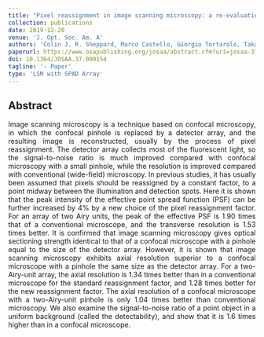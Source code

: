 ```yaml
---
title: "Pixel reassignment in image scanning microscopy: a re-evaluation"
collection: publications
date: 2019-12-20
venue: 'J. Opt. Soc. Am. A'
authors: 'Colin J. R. Sheppard, Marco Castello, Giorgio Tortarolo, Takahiro Deguchi, Sami Koho, Giuseppe Vicidomini, Alberto Diaspro'
paperurl: https://www.osapublishing.org/josaa/abstract.cfm?uri=josaa-37-1-154
doi: 10.1364/JOSAA.37.000154
tagline: '- Paper'
type: 'LSM with SPAD Array'
---
```


<h2> Abstract </h2>
<p align= "justify">
Image scanning microscopy is a technique based on confocal microscopy, in which the confocal pinhole is replaced by a detector array, and the resulting image is reconstructed, usually by the process of pixel reassignment. The detector array collects most of the fluorescent light, so the signal-to-noise ratio is much improved compared with confocal microscopy with a small pinhole, while the resolution is improved compared with conventional (wide-field) microscopy. In previous studies, it has usually been assumed that pixels should be reassigned by a constant factor, to a point midway between the illumination and detection spots. Here it is shown that the peak intensity of the effective point spread function (PSF) can be further increased by 4% by a new choice of the pixel reassignment factor. For an array of two Airy units, the peak of the effective PSF is 1.90 times that of a conventional microscope, and the transverse resolution is 1.53 times better. It is confirmed that image scanning microscopy gives optical sectioning strength identical to that of a confocal microscope with a pinhole equal to the size of the detector array. However, it is shown that image scanning microscopy exhibits axial resolution superior to a confocal microscope with a pinhole the same size as the detector array. For a two-Airy-unit array, the axial resolution is 1.34 times better than in a conventional microscope for the standard reassignment factor, and 1.28 times better for the new reassignment factor. The axial resolution of a confocal microscope with a two-Airy-unit pinhole is only 1.04 times better than conventional microscopy. We also examine the signal-to-noise ratio of a point object in a uniform background (called the detectability), and show that it is 1.6 times higher than in a confocal microscope. 
  
